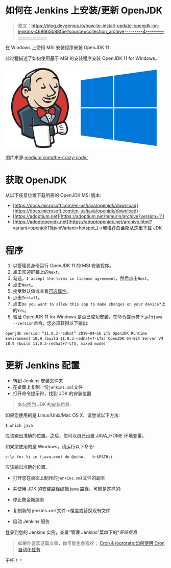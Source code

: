 # 如何在 Jenkins 上安装/更新 OpenJDK

> 原文：<https://blog.devgenius.io/how-to-install-update-openjdk-on-jenkins-468665b88f5e?source=collection_archive---------4----------------------->

在 Windows 上使用 MSI 安装程序安装 OpenJDK 11

此过程描述了如何使用基于 MSI 的安装程序安装 OpenJDK 11 for Windows。

![](img/2fdf65449e209a5a6d4c2a676e6e85e9.png)

图片来源:[medium.com/the-crazy-coder](https://medium.com/the-crazy-coder/jenkins-series-1-step-by-step-guides-to-install-on-windows-de85dbffdd15)

# 获取 OpenJDK

从以下任意位置下载所需的 OpenJDK MSI 版本:

*   [https://docs.microsoft.com/en-us/java/openjdk/download](https://docs.microsoft.com/en-us/java/openjdk/download)
*   [https://adoptium.net](https://adoptium.net/temurin/archive?version=11)
*   [https://adoptopenjdk.net](https://adoptopenjdk.net/archive.html?variant=openjdk11&jvmVariant=hotspot_)→我推荐詹金斯从这里下载 JDK

# 程序

1.  以管理员身份运行 OpenJDK 11 的 MSI 安装程序。
2.  点击欢迎屏幕上的`Next`。
3.  勾选，`I accept the terms in license agreement`，然后点击`Next`。
4.  点击`Next`。
5.  接受默认值或查看[可选属性](https://access.redhat.com/documentation/en-us/openjdk/11/html/installing_and_using_openjdk_11_for_windows/msi-based-installer-properties)。
6.  点击`Install`。
7.  点击`Do you want to allow this app to make changes on your device?`上的`Yes`。
8.  验证 OpenJDK 11 for Windows 是否已成功安装，在命令提示符下运行`java --version`命令，您必须获得以下输出:

```
openjdk version “11.0.3-redhat” 2019–04–16 LTS OpenJDK Runtime Environment 18.9 (build 11.0.3-redhat+7-LTS) OpenJDK 64-Bit Server VM 18.9 (build 11.0.3-redhat+7-LTS, mixed mode)
```

# 更新 Jenkins 配置

*   转到 Jenkins 安装文件夹
*   在桌面上复制一份`jenkins.xml`文件
*   打开命令提示符，找到 JDK 的安装位置

> 如何找到 JDK 的安装位置:

如果您使用的是 Linux/Unix/Mac OS X，请尝试以下方法:

```
$ which java
```

应该输出准确的位置。之后，您可以自己设置 JAVA_HOME 环境变量。

如果您使用的是 Windows，请运行以下命令:

```
c:\> for %i in (java.exe) do @echo.   %~$PATH:i
```

应该输出准确的位置。

*   打开您在桌面上制作的`jenkins.xml`文件的副本
*   并使用 JDK 的安装路径编辑 java 路径。可能是这样的:

*   停止詹金斯服务
*   复制新的 jenkins.xml 文件→覆盖或替换现有文件
*   启动 Jenkins 服务

登录到您的 Jenkins 实例，查看“管理 Jenkins”菜单下的“*系统信息*

> 如果你喜欢这篇文章，你可能也会喜欢； [Cron & logrotate:如何使用 Cron 自动化任务](/cron-logrotate-how-to-use-cron-to-automate-tasks-a93069d9185c)

干杯！！